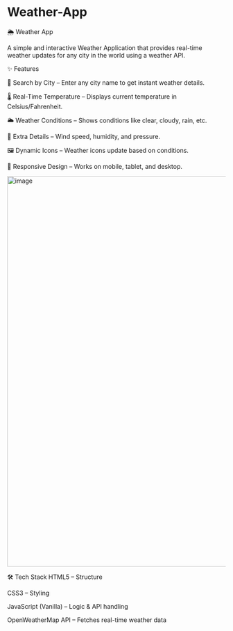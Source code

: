 ﻿# Weather-App

🌦 Weather App

A simple and interactive Weather Application that provides real-time weather updates for any city in the world using a weather API.

✨ Features

📍 Search by City – Enter any city name to get instant weather details.

🌡 Real-Time Temperature – Displays current temperature in Celsius/Fahrenheit.

🌥 Weather Conditions – Shows conditions like clear, cloudy, rain, etc.

💨 Extra Details – Wind speed, humidity, and pressure.

🖼 Dynamic Icons – Weather icons update based on conditions.

📱 Responsive Design – Works on mobile, tablet, and desktop.

 <img width="557" height="899" alt="image" src="https://github.com/user-attachments/assets/ae70b79e-2491-4880-a53a-78b1aaa880d4" />


🛠️ Tech Stack
HTML5 – Structure

CSS3 – Styling

JavaScript (Vanilla) – Logic & API handling

OpenWeatherMap API – Fetches real-time weather data




